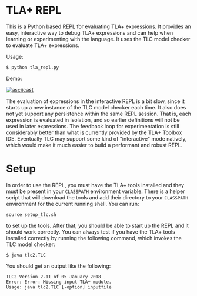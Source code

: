 # TLA+ REPL

This is a Python based REPL for evaluating TLA+ expressions. It provides an easy, interactive way to debug TLA+ expressions and can help when learning or experimenting with the language. It uses the TLC model checker to evaluate TLA+ expressions.

Usage:

```
$ python tla_repl.py
```

Demo:

[![asciicast](https://asciinema.org/a/l5U3vkqaGSvsYaR3UNVzL3WA3.png)](https://asciinema.org/a/l5U3vkqaGSvsYaR3UNVzL3WA3)

The evaluation of expressions in the interactive REPL is a bit slow, since it starts up a new instance of the TLC model checker each time. It also does not yet support any persistence within the same REPL session. That is, each expression is evaluated in isolation, and so earlier definitions will not be used in later expressions. The feedback loop for experimentation is still considerably better than what is currently provided by the TLA+ Toolbox IDE. Eventually TLC may support some kind of "interactive" mode natively, which would make it much easier to build a performant and robust REPL.

# Setup

In order to use the REPL, you must have the TLA+ tools installed and they must be present in your `CLASSPATH` environment variable. There is a helper script that will download the tools and add their directory to your `CLASSPATH` environment for the current running shell. You can run:

```
source setup_tlc.sh
```

to set up the tools. After that, you should be able to start up the REPL and it should work correctly. You can always test if you have the TLA+ tools installed correctly by running the following command, which invokes the TLC model checker: 

```
$ java tlc2.TLC
```

You should get an output like the following:

```
TLC2 Version 2.11 of 05 January 2018
Error: Error: Missing input TLA+ module.
Usage: java tlc2.TLC [-option] inputfile
```